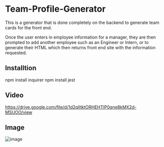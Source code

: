 # Team-Profile-Generator

This is a generator that is done completely on the backend to generate team cards for the front end.

Once the user enters in employee information for a manager, they are then prompted to add another employee such as an Engineer or Intern, or to generate their HTML which then returns front end site with the information requested.

## Installtion

npm install inquirer
npm install jest

## Video

https://drive.google.com/file/d/1d2qIltktORHEHTIP0qne8kMX2d-MSUOO/view
## Image

![image](https://user-images.githubusercontent.com/84295382/130374745-84c49719-266b-42b3-bc8b-747e6dee3f04.png)

